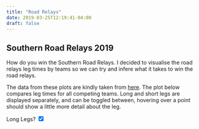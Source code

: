 ```yaml
---
title: "Road Relays"
date: 2019-03-25T12:19:41-04:00
draft: false
---
```

## Southern Road Relays 2019

How do you win the Southern Road Relays. I decided to visualise the road relays leg times by teams so we can try and 
infere what it takes to win the road relays.

The data from these plots are kindly taken from [here](http://www.mkac.org.uk/static/19seaarelay/19seaaheader.htm). The 
plot below compares leg times for all competing teams. Long and short legs are displayed separately, and can be toggled between, 
hovering over a point should show a little more detail about the leg.


  <div>
    <label for="switchLeg">
      Long Legs? <input type="checkbox" id="switchLeg" checked="True">
      <span aria-hidden="true"></span>
    </label>
  </div>
  
  
 

<div id="chart_div" style="height: 1000px; width: 100%; margin-top: 0; position: absolute; left: 10px">
